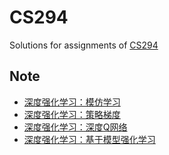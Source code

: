 # CS294
Solutions for assignments of [CS294](http://rll.berkeley.edu/deeprlcourse/)
## Note
- [深度强化学习：模仿学习](https://sine-x.com/deep-reinforcement-learning-imitation/)
- [深度强化学习：策略梯度](https://sine-x.com/deep-reinforcement-learning-policy-gradients/)
- [深度强化学习：深度Q网络](https://sine-x.com/deep-reinforcement-learning-dqn/)
- [深度强化学习：基于模型强化学习](https://sine-x.com/deep-reinforcement-learning-model-based-rl/)
